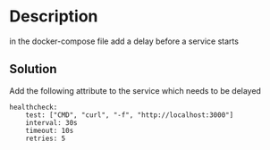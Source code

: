 # Description
in the docker-compose file add a delay before a service starts

## Solution

Add the following attribute to the service which needs to be delayed

    healthcheck:
        test: ["CMD", "curl", "-f", "http://localhost:3000"]
        interval: 30s
        timeout: 10s
        retries: 5
